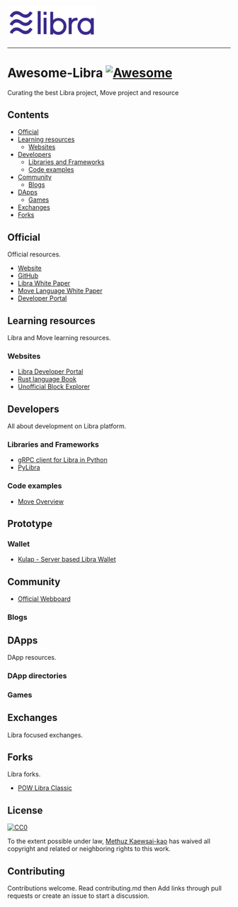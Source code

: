 <a href="https://developers.libra.org">
	<img width="200" src="./.assets/libra.png" alt="Libra Logo" />
</a>

<hr/>

# Awesome-Libra [![Awesome](https://awesome.re/badge.svg)](https://awesome.re)

Curating the best Libra project, Move project and resource

## Contents

- [Official](#official)
- [Learning resources](#learning-resources)
  - [Websites](#websites)
- [Developers](#developers)
  - [Libraries and Frameworks](#libraries-and-frameworks)
  - [Code examples](#code-examples)
- [Community](#community)
  - [Blogs](#blogs)
- [DApps](#dapps)
  - [Games](#games)
- [Exchanges](#exchanges)
- [Forks](#forks)

## Official

Official resources.

- [Website](https://libra.org/)
- [GitHub](https://github.com/libra)
- [Libra White Paper](https://libra.org/en-US/white-paper/)
- [Move Language White Paper](https://developers.libra.org/docs/assets/papers/libra-move-a-language-with-programmable-resources.pdf)
- [Developer Portal](https://developers.libra.org/docs/welcome-to-libra)

## Learning resources

Libra and Move learning resources.


### Websites

- [Libra Developer Portal](https://developers.libra.org/docs/welcome-to-libra)
- [Rust language Book](https://doc.rust-lang.org/book/title-page.html)
- [Unofficial Block Explorer](https://librabrowser.io/?fbclid=IwAR1LjpGiLWwW3oIFHnM3dm6H47H6D2R0dRAsqjmCcJSNtpW7yCcJu1ud2hE)

## Developers

All about development on Libra platform.

### Libraries and Frameworks
- [gRPC client for Libra in Python](https://github.com/egorsmkv/libra-grpc-py)
- [PyLibra](https://github.com/bandprotocol/pylibra)

### Code examples
- [Move Overview](https://developers.libra.org/docs/move-overview)

## Prototype

### Wallet
- [Kulap - Server based Libra Wallet](https://dev.kulap.io/libra/)

## Community
- [Official Webboard](https://community.libra.org/categories)

### Blogs

## DApps

DApp resources.

### DApp directories
### Games

## Exchanges

Libra focused exchanges.

## Forks

Libra forks.
- [POW Libra Classic](https://github.com/miohtama/libra-classic)

## License

[![CC0](http://mirrors.creativecommons.org/presskit/buttons/88x31/svg/cc-zero.svg)](http://creativecommons.org/publicdomain/zero/1.0)

To the extent possible under law, [Methuz Kaewsai-kao](https://github.com/methuz) has waived all copyright and
related or neighboring rights to this work.

## Contributing

<p>Contributions welcome. Read contributing.md then Add links through pull requests or create an issue to start a discussion.</p>
